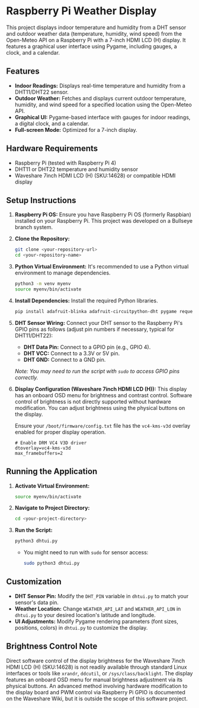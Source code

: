 # Raspberry Pi Weather Display

This project displays indoor temperature and humidity from a DHT sensor and outdoor weather data (temperature, humidity, wind speed) from the Open-Meteo API on a Raspberry Pi with a 7-inch HDMI LCD (H) display. It features a graphical user interface using Pygame, including gauges, a clock, and a calendar.

## Features

*   **Indoor Readings:** Displays real-time temperature and humidity from a DHT11/DHT22 sensor.
*   **Outdoor Weather:** Fetches and displays current outdoor temperature, humidity, and wind speed for a specified location using the Open-Meteo API.
*   **Graphical UI:** Pygame-based interface with gauges for indoor readings, a digital clock, and a calendar.
*   **Full-screen Mode:** Optimized for a 7-inch display.

## Hardware Requirements

*   Raspberry Pi (tested with Raspberry Pi 4)
*   DHT11 or DHT22 temperature and humidity sensor
*   Waveshare 7inch HDMI LCD (H) (SKU:14628) or compatible HDMI display

## Setup Instructions

1.  **Raspberry Pi OS:** Ensure you have Raspberry Pi OS (formerly Raspbian) installed on your Raspberry Pi. This project was developed on a Bullseye branch system.

2.  **Clone the Repository:**
    ```bash
    git clone <your-repository-url>
    cd <your-repository-name>
    ```

3.  **Python Virtual Environment:**
    It's recommended to use a Python virtual environment to manage dependencies.

    ```bash
    python3 -m venv myenv
    source myenv/bin/activate
    ```

4.  **Install Dependencies:**
    Install the required Python libraries.

    ```bash
    pip install adafruit-blinka adafruit-circuitpython-dht pygame requests
    ```

5.  **DHT Sensor Wiring:**
    Connect your DHT sensor to the Raspberry Pi's GPIO pins as follows (adjust pin numbers if necessary, typical for DHT11/DHT22):

    *   **DHT Data Pin:** Connect to a GPIO pin (e.g., GPIO 4).
    *   **DHT VCC:** Connect to a 3.3V or 5V pin.
    *   **DHT GND:** Connect to a GND pin.

    *Note: You may need to run the script with `sudo` to access GPIO pins correctly.*

6.  **Display Configuration (Waveshare 7inch HDMI LCD (H)):**
    This display has an onboard OSD menu for brightness and contrast control. Software control of brightness is not directly supported without hardware modification. You can adjust brightness using the physical buttons on the display.

    Ensure your `/boot/firmware/config.txt` file has the `vc4-kms-v3d` overlay enabled for proper display operation.

    ```
    # Enable DRM VC4 V3D driver
    dtoverlay=vc4-kms-v3d
    max_framebuffers=2
    ```

## Running the Application

1.  **Activate Virtual Environment:**
    ```bash
    source myenv/bin/activate
    ```

2.  **Navigate to Project Directory:**
    ```bash
    cd <your-project-directory>
    ```

3.  **Run the Script:**
    ```bash
    python3 dhtui.py
    ```
    *   You might need to run with `sudo` for sensor access:
        ```bash
        sudo python3 dhtui.py
        ```

## Customization

*   **DHT Sensor Pin:** Modify the `DHT_PIN` variable in `dhtui.py` to match your sensor's data pin.
*   **Weather Location:** Change `WEATHER_API_LAT` and `WEATHER_API_LON` in `dhtui.py` to your desired location's latitude and longitude.
*   **UI Adjustments:** Modify Pygame rendering parameters (font sizes, positions, colors) in `dhtui.py` to customize the display.

## Brightness Control Note

Direct software control of the display brightness for the Waveshare 7inch HDMI LCD (H) (SKU:14628) is not readily available through standard Linux interfaces or tools like `xrandr`, `ddcutil`, or `/sys/class/backlight`. The display features an onboard OSD menu for manual brightness adjustment via its physical buttons. An advanced method involving hardware modification to the display board and PWM control via Raspberry Pi GPIO is documented on the Waveshare Wiki, but it is outside the scope of this software project. 
